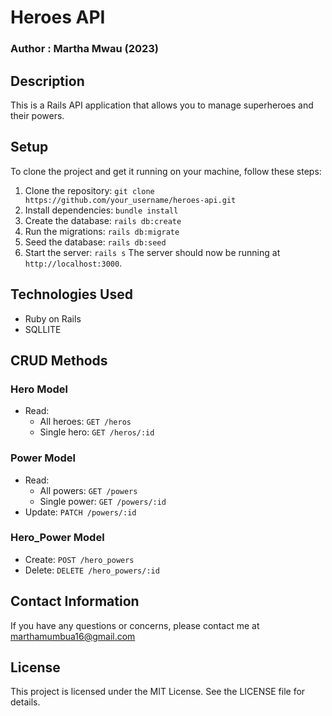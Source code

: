 # Heroes API
### Author : Martha Mwau (2023)

## Description
This is a Rails API application that allows you to manage superheroes and their powers.

## Setup
To clone the project and get it running on your machine, follow these steps:
1. Clone the repository: `git clone https://github.com/your_username/heroes-api.git`
2. Install dependencies: `bundle install`
3. Create the database: `rails db:create`
4. Run the migrations: `rails db:migrate`
5. Seed the database: `rails db:seed`
6. Start the server: `rails s`
The server should now be running at `http://localhost:3000`.

## Technologies Used
- Ruby on Rails
- SQLLITE

## CRUD Methods
### Hero Model
- Read:
  - All heroes: `GET /heros`
  - Single hero: `GET /heros/:id`
### Power Model
- Read:
  - All powers: `GET /powers`
  - Single power: `GET /powers/:id`
- Update: `PATCH /powers/:id`
### Hero_Power Model
- Create: `POST /hero_powers`
- Delete: `DELETE /hero_powers/:id`

## Contact Information
If you have any questions or concerns, please contact me at marthamumbua16@gmail.com

## License
This project is licensed under the MIT License. See the LICENSE file for details.